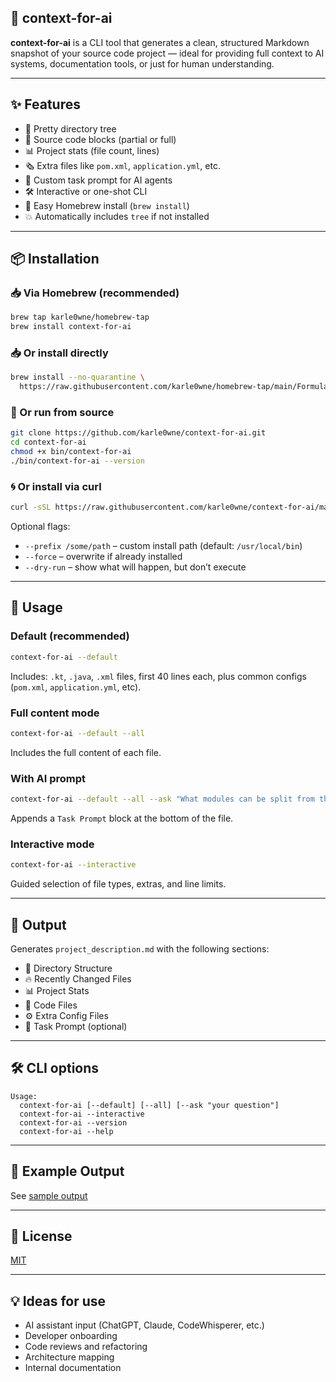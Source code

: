## 🤖 context-for-ai

**context-for-ai** is a CLI tool that generates a clean, structured Markdown snapshot of your source code project — ideal for providing full context to AI systems, documentation tools, or just for human understanding.

---

## ✨ Features

- 📂 Pretty directory tree
- 📄 Source code blocks (partial or full)
- 📊 Project stats (file count, lines)
- 🗞 Extra files like `pom.xml`, `application.yml`, etc.
- 💬 Custom task prompt for AI agents
- 🛠 Interactive or one-shot CLI
- 🧱 Easy Homebrew install (`brew install`)
- 💥 Automatically includes `tree` if not installed

---

## 📦 Installation

### 📥 Via Homebrew (recommended)

```bash
brew tap karle0wne/homebrew-tap
brew install context-for-ai
```

### 📥 Or install directly

```bash
brew install --no-quarantine \
  https://raw.githubusercontent.com/karle0wne/homebrew-tap/main/Formula/context-for-ai.rb
```

### 🧪 Or run from source

```bash
git clone https://github.com/karle0wne/context-for-ai.git
cd context-for-ai
chmod +x bin/context-for-ai
./bin/context-for-ai --version
```

### 🌀 Or install via curl

```bash
curl -sSL https://raw.githubusercontent.com/karle0wne/context-for-ai/main/install.sh | bash
```

Optional flags:
- `--prefix /some/path` – custom install path (default: `/usr/local/bin`)
- `--force` – overwrite if already installed
- `--dry-run` – show what will happen, but don’t execute

---

## 🚀 Usage

### Default (recommended)

```bash
context-for-ai --default
```

Includes: `.kt`, `.java`, `.xml` files, first 40 lines each, plus common configs (`pom.xml`, `application.yml`, etc).

### Full content mode

```bash
context-for-ai --default --all
```

Includes the full content of each file.

### With AI prompt

```bash
context-for-ai --default --all --ask "What modules can be split from this project?"
```

Appends a `Task Prompt` block at the bottom of the file.

### Interactive mode

```bash
context-for-ai --interactive
```

Guided selection of file types, extras, and line limits.

---

## 📁 Output

Generates `project_description.md` with the following sections:

- 📁 Directory Structure
- 🔥 Recently Changed Files
- 📊 Project Stats
- 📄 Code Files
- ⚙️ Extra Config Files
- 💬 Task Prompt (optional)

---

## 🛠 CLI options

```text
Usage:
  context-for-ai [--default] [--all] [--ask "your question"]
  context-for-ai --interactive
  context-for-ai --version
  context-for-ai --help
```

---

## 🥪 Example Output

See [sample output](https://github.com/karle0wne/context-for-ai/blob/main/examples/sample-output.md)

---

## 📜 License

[MIT](LICENSE)

---

## 💡 Ideas for use

- AI assistant input (ChatGPT, Claude, CodeWhisperer, etc.)
- Developer onboarding
- Code reviews and refactoring
- Architecture mapping
- Internal documentation
